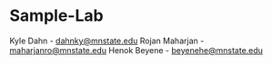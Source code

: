 # Sample-Lab
Kyle Dahn - dahnky@mnstate.edu
Rojan Maharjan - maharjanro@mnstate.edu
Henok Beyene - beyenehe@mnstate.edu
